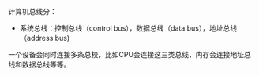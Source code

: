 计算机总线分：
- 系统总线：控制总线（control bus），数据总线（data bus），地址总线（address bus)

一个设备会同时连接多条总校，比如CPU会连接这三类总线，内存会连接地址总线和数据总线等等。
